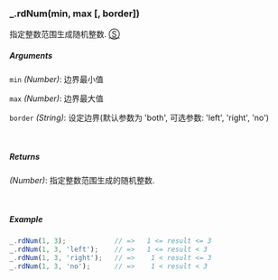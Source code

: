 ### _.rdNum(min, max [, border])

指定整数范围生成随机整数. [&#x24C8;](https://github.com/MuYunyun/diana/blob/master/src/common/random/rdNum.ts "View in source")

##### Arguments
`min` *(Number)*: 边界最小值

`max` *(Number)*: 边界最大值

`border` *(String)*: 设定边界(默认参数为 'both', 可选参数: 'left', 'right', 'no')

&nbsp;&nbsp;

##### Returns
*(Number)*: 指定整数范围生成的随机整数.

&nbsp;&nbsp;

##### Example
```js
_.rdNum(1, 3);            // =>   1 <= result <= 3
_.rdNum(1, 3, 'left');    // =>   1 <= result < 3
_.rdNum(1, 3, 'right');   // =>    1 < result <= 3
_.rdNum(1, 3, 'no');      // =>    1 < result < 3
```